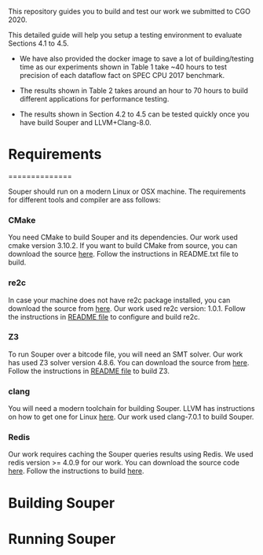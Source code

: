 This repository guides you to build and test
our work we submitted to CGO 2020.

This detailed guide will help you setup a
testing environment to evaluate Sections 4.1
to 4.5.

- We have also provided the docker image to
save a lot of building/testing time as our
experiments shown in Table 1 take ~40 hours
to test precision of each dataflow fact
on SPEC CPU 2017 benchmark.

- The results shown in Table 2 takes around
an hour to 70 hours to build different
applications for performance testing.

- The results shown in Section 4.2 to 4.5
can be tested quickly once you have
build Souper and LLVM+Clang-8.0.

# Requirements
==============

Souper should run on a modern Linux or OSX machine.
The requirements for different tools and compiler
are ass follows:

### CMake
  You need CMake to build Souper and its dependencies. Our work
  used cmake version 3.10.2. If you want to build CMake
  from source, you can download the source [here](https://cmake.org/download/).
  Follow the instructions in README.txt file to build.

### re2c
  In case your machine does not have re2c package
  installed, you can download the source from
  [here](https://github.com/skvadrik/re2c/releases/tag/1.0.1).
  Our work used re2c version: 1.0.1.
  Follow the instructions in [README file](https://github.com/skvadrik/re2c#build)
  to configure and build re2c.


### Z3
  To run Souper over a bitcode file, you will need an SMT
  solver. Our work has used Z3 solver version 4.8.6. 
  You can download the source from
  [here](https://github.com/Z3Prover/z3/releases/tag/z3-4.8.6).
  Follow the instructions in
  [README file](https://github.com/Z3Prover/z3#building-z3-using-make-and-gccclang)
  to build Z3.

### clang
  You will need a modern toolchain for building Souper. LLVM
  has instructions on how to get one for Linux
  [here](http://llvm.org/docs/GettingStarted.html#getting-a-modern-host-c-toolchain).
  Our work used clang-7.0.1 to build Souper.

### Redis
  Our work requires caching the Souper queries results using Redis.
  We used redis version >= 4.0.9 for our work. You can download
  the source code [here](https://redis.io/download). Follow the
  instructions to build [here](https://redis.io/download#installation). 

# Building Souper

# Running Souper
